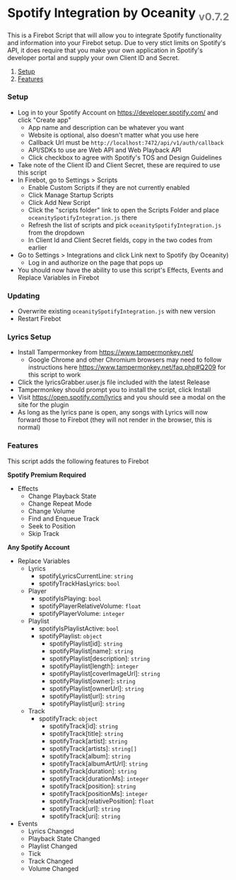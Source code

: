 # Spotify Integration by Oceanity <sub style="color:gray">v0.7.2</sub>

This is a Firebot Script that will allow you to integrate Spotify functionality and information into your Firebot setup. Due to very stict limits on Spotify's API, it does require that you make your own application in Spotify's developer portal and supply your own Client ID and Secret.

1. [Setup](#Setup)
2. [Features](#Features)

<div id="Setup" />

### Setup

- Log in to your Spotify Account on https://developer.spotify.com/ and click "Create app"
  - App name and description can be whatever you want
  - Website is optional, also doesn't matter what you use here
  - Callback Url must be `http://localhost:7472/api/v1/auth/callback`
  - API/SDKs to use are Web API and Web Playback API
  - Click checkbox to agree with Spotify's TOS and Design Guidelines
- Take note of the Client ID and Client Secret, these are required to use this script
- In Firebot, go to Settings > Scripts
  - Enable Custom Scripts if they are not currently enabled
  - Click Manage Startup Scripts
  - Click Add New Script
  - Click the "scripts folder" link to open the Scripts Folder and place `oceanitySpotifyIntegration.js` there
  - Refresh the list of scripts and pick `oceanitySpotifyIntegration.js` from the dropdown
  - In Client Id and Client Secret fields, copy in the two codes from earlier
- Go to Settings > Integrations and click Link next to Spotify (by Oceanity)
  - Log in and authorize on the page that pops up
- You should now have the ability to use this script's Effects, Events and Replace Variables in Firebot

### Updating

- Overwrite existing `oceanitySpotifyIntegration.js` with new version
- Restart Firebot

### Lyrics Setup

- Install Tampermonkey from https://www.tampermonkey.net/
  - Google Chrome and other Chromium browsers may need to follow instructions here https://www.tampermonkey.net/faq.php#Q209 for this script to work
- Click the lyricsGrabber.user.js file included with the latest Release
- Tampermonkey should prompt you to install the script, click Install
- Visit https://open.spotify.com/lyrics and you should see a modal on the site for the plugin
- As long as the lyrics pane is open, any songs with Lyrics will now forward those to Firebot (they will not render in the browser, this is normal)

<div id="Features" />

### Features

This script adds the following features to Firebot

**Spotify Premium Required**

- Effects
  - Change Playback State
  - Change Repeat Mode
  - Change Volume
  - Find and Enqueue Track
  - Seek to Position
  - Skip Track

**Any Spotify Account**

- Replace Variables
  - Lyrics
    - spotifyLyricsCurrentLine: `string`
    - spotifyTrackHasLyrics: `bool`
  - Player
    - spotifyIsPlaying: `bool`
    - spotifyPlayerRelativeVolume: `float`
    - spotifyPlayerVolume: `integer`
  - Playlist
    - spotifyIsPlaylistActive: `bool`
    - spotifyPlaylist: `object`
      - spotifyPlaylist[id]: `string`
      - spotifyPlaylist[name]: `string`
      - spotifyPlaylist[description]: `string`
      - spotifyPlaylist[length]: `integer`
      - spotifyPlaylist[coverImageUrl]: `string`
      - spotifyPlaylist[owner]: `string`
      - spotifyPlaylist[ownerUrl]: `string`
      - spotifyPlaylist[url]: `string`
      - spotifyPlaylist[uri]: `string`
  - Track
    - spotifyTrack: `object`
      - spotifyTrack[id]: `string`
      - spotifyTrack[title]: `string`
      - spotifyTrack[artist]: `string`
      - spotifyTrack[artists]: `string[]`
      - spotifyTrack[album]: `string`
      - spotifyTrack[albumArtUrl]: `string`
      - spotifyTrack[duration]: `string`
      - spotifyTrack[durationMs]: `integer`
      - spotifyTrack[position]: `string`
      - spotifyTrack[positionMs]: `integer`
      - spotifyTrack[relativePosition]: `float`
      - spotifyTrack[url]: `string`
      - spotifyTrack[uri]: `string`
- Events
  - Lyrics Changed
  - Playback State Changed
  - Playlist Changed
  - Tick
  - Track Changed
  - Volume Changed
